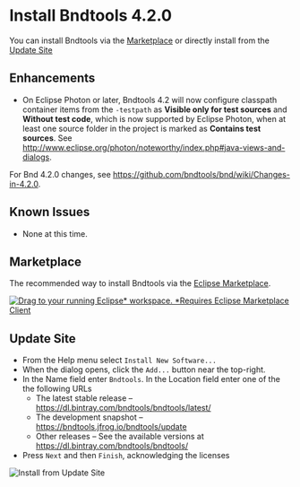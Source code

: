 ---
---


# Install Bndtools 4.2.0

You can install Bndtools via the [Marketplace](#marketplace) or directly install from the [Update Site](#update-site)

## Enhancements

* On Eclipse Photon or later, Bndtools 4.2 will now configure classpath container items from the `-testpath`
as **Visible only for test sources** and **Without test code**, which is now supported by Eclipse Photon, 
when at least one source folder in the project is marked as **Contains test sources**. 
See <http://www.eclipse.org/photon/noteworthy/index.php#java-views-and-dialogs>.

For Bnd 4.2.0 changes, see <https://github.com/bndtools/bnd/wiki/Changes-in-4.2.0>.

## Known Issues

* None at this time.

## Marketplace

The recommended way to install Bndtools via the [Eclipse Marketplace](https://marketplace.eclipse.org/content/bndtools).

<a href="http://marketplace.eclipse.org/marketplace-client-intro?mpc_install=1220" class="drag" title="Drag to your running Eclipse* workspace. *Requires Eclipse Marketplace Client"><img typeof="foaf:Image" class="img-responsive" src="https://marketplace.eclipse.org/sites/all/themes/solstice/public/images/marketplace/btn-install.png" alt="Drag to your running Eclipse* workspace. *Requires Eclipse Marketplace Client" /></a>


## Update Site

* From the Help menu select `Install New Software...` 
* When the dialog opens, click the `Add...` button near the top-right.
* In the Name field enter `Bndtools`. In the Location field enter one of the the following URLs
  * The latest stable release – <https://dl.bintray.com/bndtools/bndtools/latest/>
  * The development snapshot – <https://bndtools.jfrog.io/bndtools/update>
  * Other releases – See the available versions at <https://dl.bintray.com/bndtools/bndtools/>
* Press `Next` and then `Finish`, acknowledging the licenses

![Install from Update Site](https://media.giphy.com/media/3Fd626YjfdFpPnLmug/giphy.gif)

